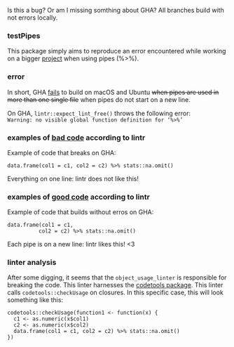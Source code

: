 Is this a bug? Or am I missing somthing about GHA?
All branches build with not errors locally.

### testPipes

This package simply aims to reproduce an error encountered while working
on a bigger [project](https://github.com/informalr/informalr/)
when using pipes (%>%).

### error
In short, 
GHA [fails](https://github.com/informalr/informalr/actions/runs/442815899)
to build on macOS and Ubuntu ~~when pipes are used in more than one single file~~
when pipes do not start on a new line.

On GHA, `lintr::expect_lint_free()` throws the following error:  
```Warning: no visible global function definition for ‘%>%’```

### examples of [bad code](https://github.com/janclod/testPipes/tree/bad_pipe) according to lintr
Example of code that breaks on GHA:
```
data.frame(col1 = c1, col2 = c2) %>% stats::na.omit()
```
Everything on one line: lintr does not like this!

### examples of [good code](https://github.com/janclod/testPipes/tree/good_pipe) according to lintr 
Example of code that builds without erros on GHA:
```
data.frame(col1 = c1,
          col2 = c2) %>% stats::na.omit()
```
Each pipe is on a new line: lintr likes this! <3

### linter analysis
After some digging, it seems that the ```object_usage_linter``` is responsible for
breaking the code. This linter harnesses the [codetools package](https://cran.r-project.org/package=codetools).
This linter calls ```codetools::checkUsage``` on closures.
In this specific case, this will look something like this:
```
codetools::checkUsage(function1 <- function(x) {
  c1 <- as.numeric(x$col1)
  c2 <- as.numeric(x$col2)
  data.frame(col1 = c1, col2 = c2) %>% stats::na.omit()
})
```
